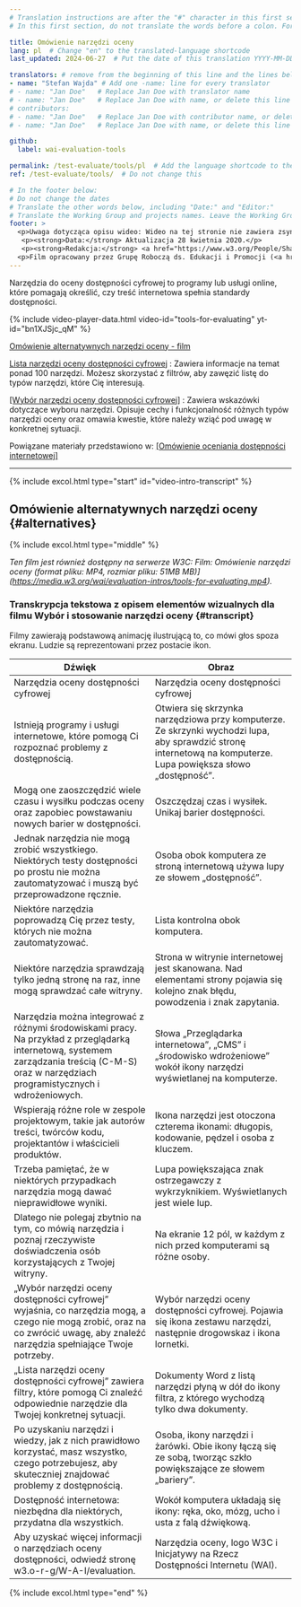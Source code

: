 ```yaml
---
# Translation instructions are after the "#" character in this first section. They are comments that do not show up in the web page. You do not need to translate the instructions after "#".
# In this first section, do not translate the words before a colon. For example, do not translate "title:". Do translate the text after "title:".

title: Omówienie narzędzi oceny
lang: pl  # Change "en" to the translated-language shortcode
last_updated: 2024-06-27  # Put the date of this translation YYYY-MM-DD (with month in the middle)

translators: # remove from the beginning of this line and the lines below: "# " (the hash sign and the space)
- name: "Stefan Wajda" # Add one -name: line for every translator
# - name: "Jan Doe"   # Replace Jan Doe with translator name
# - name: "Jan Doe"   # Replace Jan Doe with name, or delete this line if not multiple translators
# contributors:
# - name: "Jan Doe"   # Replace Jan Doe with contributor name, or delete this line if none
# - name: "Jan Doe"   # Replace Jan Doe with name, or delete this line if not multiple contributors

github:
  label: wai-evaluation-tools

permalink: /test-evaluate/tools/pl  # Add the language shortcode to the end, with no slash at end, for example: /link/to/page/fr
ref: /test-evaluate/tools/  # Do not change this

# In the footer below:
# Do not change the dates
# Translate the other words below, including "Date:" and "Editor:"
# Translate the Working Group and projects names. Leave the Working Group and projects acronyms in English.
footer: >
  <p>Uwaga dotycząca opisu wideo: Wideo na tej stronie nie zawiera zsynchronizowanej audiodeskrypcji, ponieważ obrazy jedynie ilustrują dźwięk i nie dostarczają dodatkowych informacji. W tym przypadku audiodeskrypcja byłaby bardziej rozpraszająca niż przydatna dla większości osób, w tym osób, które nie widzą elementów wizualnych. Opis informacji wizualnych jest zintegrowany w transkrypcji tekstowej z opisem wizualnym („transkrypcja opisowa”).</p>
   <p><strong>Data:</strong> Aktualizacja 28 kwietnia 2020.</p>
   <p><strong>Redakcja:</strong> <a href="https://www.w3.org/People/Shawn/">Shawn Lawton Henry</a>.</p>
  <p>Film opracowany przez Grupę Roboczą ds. Edukacji i Promocji (<a href="https://www.w3.org/WAI/about/groups/eowg/">EOWG</a>) przy wsparciu projektu <a href="https://www.w3.org/WAI/about/projects/wai-guide/">WAI-Guide</a> finansowanego przez Komisję Europejską (KE) w ramach programu Horyzont 2020 (Umowa o dotację 822245).</p>
---
```


Narzędzia do oceny dostępności cyfrowej to programy lub usługi online, które pomagają określić, czy treść internetowa spełnia standardy dostępności.

<div class="video-card" id="video-intro">
  {% include video-player-data.html
      video-id="tools-for-evaluating"
      yt-id="bn1XJSjc_qM"
  %}
  <p><a href="#alternatives">Omówienie alternatywnych narzędzi oceny - film</a></p>
</div>

[Lista narzędzi oceny dostępności cyfrowej](/test-evaluate/tools/list/)
:   Zawiera informacje na temat ponad 100 narzędzi. Możesz skorzystać z filtrów, aby zawęzić listę do typów narzędzi, które Cię interesują.

[[Wybór narzędzi oceny dostępności cyfrowej]](/test-evaluate/tools/selecting/)
:   Zawiera wskazówki dotyczące wyboru narzędzi. Opisuje cechy i funkcjonalność różnych typów narzędzi oceny oraz omawia kwestie, które należy wziąć pod uwagę w konkretnej sytuacji.

Powiązane materiały przedstawiono w: [[Omówienie oceniania dostępności internetowej]](/test-evaluate/)

<hr>

{% include excol.html type="start" id="video-intro-transcript" %}

##  Omówienie alternatywnych narzędzi oceny {#alternatives}

{% include excol.html type="middle" %}

_Ten film jest również dostępny na serwerze W3C: Film: Omówienie narzędzi oceny (format pliku: MP4, rozmiar pliku: 51MB MB)](https://media.w3.org/wai/evaluation-intros/tools-for-evaluating.mp4)._

###  Transkrypcja tekstowa z opisem elementów wizualnych dla filmu Wybór i stosowanie narzędzi oceny {#transcript}

Filmy zawierają podstawową animację ilustrującą to, co mówi głos spoza ekranu. Ludzie są reprezentowani przez postacie ikon.

<table aria-labelledby="transcript">
  <thead>
    <tr>
      <th width="50%">Dźwięk</th>
      <th>Obraz</th>
    </tr>
  </thead>
<tbody>
  <tr>
    <td>Narzędzia oceny dostępności cyfrowej</td>
    <td>Narzędzia oceny dostępności cyfrowej</td>
  </tr>
  <tr>
    <td>Istnieją programy i usługi internetowe, które pomogą Ci rozpoznać problemy z dostępnością.</td>
    <td>Otwiera się skrzynka narzędziowa przy komputerze. Ze skrzynki wychodzi lupa, aby sprawdzić stronę internetową na komputerze. Lupa powiększa słowo „dostępność”.</td>
  </tr>
  <tr>
    <td>Mogą one zaoszczędzić wiele czasu i wysiłku podczas oceny oraz zapobiec powstawaniu nowych barier w dostępności.</td>
    <td>Oszczędzaj czas i wysiłek. Unikaj barier dostępności.</td>
  </tr>
  <tr>
    <td>Jednak narzędzia nie mogą zrobić wszystkiego. Niektórych testy dostępności po prostu nie można zautomatyzować i muszą być przeprowadzone ręcznie.</td>
    <td>Osoba obok komputera ze stroną internetową używa lupy ze słowem „dostępność”.</td>
  </tr>
  <tr>
    <td>Niektóre narzędzia poprowadzą Cię przez testy, których nie można zautomatyzować.</td>
    <td>Lista kontrolna obok komputera.</td>
  </tr>
  <tr>
    <td>Niektóre narzędzia sprawdzają tylko jedną stronę na raz, inne mogą sprawdzać całe witryny.</td>
    <td>Strona w witrynie internetowej jest skanowana. Nad elementami strony pojawia się kolejno znak błędu, powodzenia i znak zapytania.</td>
  </tr>
  <tr>
    <td>Narzędzia można integrować z różnymi środowiskami pracy. Na przykład z przeglądarką internetową, systemem zarządzania treścią (C-M-S) oraz w narzędziach programistycznych i wdrożeniowych.</td>
    <td>Słowa „Przeglądarka internetowa”, „CMS” i „środowisko wdrożeniowe” wokół ikony narzędzi wyświetlanej na komputerze.</td>
  </tr>
  <tr>
    <td>Wspierają różne role w zespole projektowym, takie jak autorów treści, twórców kodu, projektantów i właścicieli produktów.</td>
    <td>Ikona narzędzi jest otoczona czterema ikonami: długopis, kodowanie, pędzel i osoba z kluczem.</td>
  </tr>
  <tr>
    <td>Trzeba pamiętać, że w niektórych przypadkach narzędzia mogą dawać nieprawidłowe wyniki.</td>
    <td>Lupa powiększająca znak ostrzegawczy z wykrzyknikiem. Wyświetlanych jest wiele lup. </td>
  </tr>
  <tr>
    <td>Dlatego nie polegaj zbytnio na tym, co mówią narzędzia i poznaj rzeczywiste doświadczenia osób korzystających z Twojej witryny.</td>
    <td>Na ekranie 12 pól, w każdym z nich przed komputerami są różne osoby.</td>
  </tr>
  <tr>
    <td>„Wybór narzędzi oceny dostępności cyfrowej” wyjaśnia, co narzędzia mogą, a czego nie mogą zrobić, oraz na co zwrócić uwagę, aby znaleźć narzędzia spełniające Twoje potrzeby.</td>
    <td>Wybór narzędzi oceny dostępności cyfrowej. Pojawia się ikona zestawu narzędzi, następnie drogowskaz i ikona lornetki.</td>
  </tr>
  <tr>
    <td>„Lista narzędzi oceny dostępności cyfrowej” zawiera filtry, które pomogą Ci znaleźć odpowiednie narzędzie dla Twojej konkretnej sytuacji.</td>
    <td>Dokumenty Word z listą narzędzi płyną w dół do ikony filtra, z którego wychodzą tylko dwa dokumenty.</td>
  </tr>
  <tr>
    <td>Po uzyskaniu narzędzi i wiedzy, jak z nich prawidłowo korzystać, masz wszystko, czego potrzebujesz, aby skuteczniej znajdować problemy z dostępnością.</td>
    <td>Osoba, ikony narzędzi i żarówki. Obie ikony łączą się ze sobą, tworząc szkło powiększające ze słowem „bariery”.</td>
  </tr>
  <tr>
    <td>Dostępność internetowa: niezbędna dla niektórych, przydatna dla wszystkich.</td>
    <td>Wokół komputera układają się ikony: ręka, oko, mózg, ucho i usta z falą dźwiękową.</td>
  </tr>
  <tr>
    <td>Aby uzyskać więcej informacji o narzędziach oceny dostępności, odwiedź stronę w3.o-r-g/W-A-I/evaluation.</td>
    <td>Narzędzia oceny, logo W3C i Inicjatywy na Rzecz Dostępności Internetu (WAI).</td>
  </tr>
</tbody>
</table>
{% include excol.html type="end" %}
